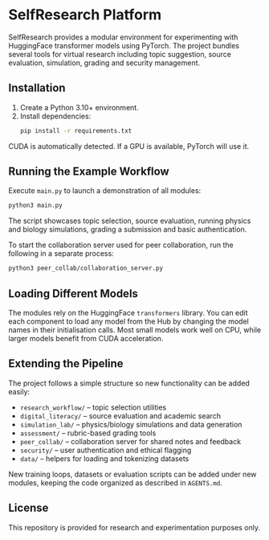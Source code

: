 # SelfResearch Platform

SelfResearch provides a modular environment for experimenting with HuggingFace transformer models using PyTorch. The project bundles several tools for virtual research including topic suggestion, source evaluation, simulation, grading and security management.

## Installation
1. Create a Python 3.10+ environment.
2. Install dependencies:
   ```bash
   pip install -r requirements.txt
   ```
CUDA is automatically detected. If a GPU is available, PyTorch will use it.

## Running the Example Workflow
Execute `main.py` to launch a demonstration of all modules:
```bash
python3 main.py
```
The script showcases topic selection, source evaluation, running physics and biology simulations, grading a submission and basic authentication.

To start the collaboration server used for peer collaboration, run the following in a separate process:
```bash
python3 peer_collab/collaboration_server.py
```

## Loading Different Models
The modules rely on the HuggingFace `transformers` library. You can edit each component to load any model from the Hub by changing the model names in their initialisation calls. Most small models work well on CPU, while larger models benefit from CUDA acceleration.

## Extending the Pipeline
The project follows a simple structure so new functionality can be added easily:
- `research_workflow/` – topic selection utilities
- `digital_literacy/` – source evaluation and academic search
- `simulation_lab/` – physics/biology simulations and data generation
- `assessment/` – rubric-based grading tools
- `peer_collab/` – collaboration server for shared notes and feedback
- `security/` – user authentication and ethical flagging
- `data/` – helpers for loading and tokenizing datasets

New training loops, datasets or evaluation scripts can be added under new modules, keeping the code organized as described in `AGENTS.md`.

## License
This repository is provided for research and experimentation purposes only.
